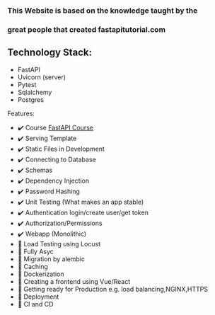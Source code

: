 ### This Website is based on the knowledge taught by the

### great people that created fastapitutorial.com

## Technology Stack:

- FastAPI
- Uvicorn (server)
- Pytest
- Sqlalchemy
- Postgres

Features:

- ✔️ Course [FastAPI Course](https://www.fastapitutorial.com/blog/fastapi-course/)
- ✔️ Serving Template
- ✔️ Static Files in Development
- ✔️ Connecting to Database
- ✔️ Schemas
- ✔️ Dependency Injection
- ✔️ Password Hashing
- ✔️ Unit Testing (What makes an app stable)
- ✔️ Authentication login/create user/get token
- ✔️ Authorization/Permissions
- ✔️ Webapp (Monolithic)
- 🚧 Load Testing using Locust
- 🚧 Fully Asyc
- 🚧 Migration by alembic
- 🚧 Caching
- 🚧 Dockerization
- 🚧 Creating a frontend using Vue/React
- 🚧 Getting ready for Production e.g. load balancing,NGINX,HTTPS
- 🚧 Deployment
- 🚧 CI and CD
